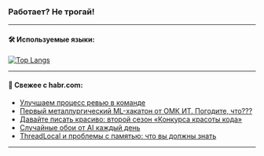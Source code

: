 ### Работает? Не трогай!

---
<!--
#### 🛠️ Technical stack:

![Java](https://img.shields.io/badge/Java-informational?logo=Oracle&style=flat&logoColor=white&color=FF4500)
![Kotlin](https://img.shields.io/badge/Kotlin-informational?logo=Kotlin&style=flat&logoColor=white&color=774D97)
![TS](https://img.shields.io/badge/TypeScript-informational?logo=typeScript&style=flat&logoColor=black&color=017acc)
![Python](https://img.shields.io/badge/Python-informational?logo=Python&style=flat&logoColor=black&color=ffdd54) <br>
![Spring](https://img.shields.io/badge/Spring-informational?logo=Spring&style=flat&logoColor=white&color=6DB33F) 
![SpringBoot](https://img.shields.io/badge/SpringBoot-informational?logo=SpringBoot&style=flat&logoColor=white&color=6DB33F)
![Nest](https://img.shields.io/badge/NestJS-informational?logo=NestJS&style=flat&logoColor=white&color=E0234E) 
![NodeJS](https://img.shields.io/badge/NodeJS-informational?logo=node.js&style=flat&logoColor=white&color=70A760)<br>
![PostgreSQL](https://img.shields.io/badge/PostgreSQL-informational?logo=PostgreSQL&style=flat&logoColor=white&color=DAA520)
![MongoDB](https://img.shields.io/badge/MongoDB-informational?logo=MongoDB&style=flat&logoColor=white&color=870000)
![Apache](https://img.shields.io/badge/Apache-informational?logo=apache&style=flat&logoColor=white&color=f74e28)

___ 
-->

#### 🛠️ Используемые языки:

[![Top Langs](https://github-readme-stats-u2qms2cxw-advtsettinggmailcoms-projects.vercel.app/api/top-langs/?username=zloylis&langs_count=10&hide_title=true&title_color=e6edf3&size_weight=0.5&count_weight=0.5&layout=compact&hide_progress=true&hide_border=true&theme=dracula)](https://github.com/zloylis)

<!---


####  :octocat:&nbsp;&nbsp; Статистика:

![GitHub stats](https://github-readme-stats-u2qms2cxw-advtsettinggmailcoms-projects.vercel.app/api?username=zloylis&show_icons=true&hide_border=true&theme=dracula&title_color=e6edf3&include_all_commits=true&count_private=true&hide_rank=false&hide_title=true&rank_icon=github)
-->
---

#### 💬 Свежее с habr.com:

<!-- BLOG-POST-LIST:START -->
- [Улучшаем процесс ревью в команде](https://habr.com/ru/articles/850488/?utm_source=habrahabr&utm_medium=rss&utm_campaign=850488)
- [Первый металлургический ML-хакатон от ОМК ИТ. Погодите, что???](https://habr.com/ru/companies/omk-it/articles/850434/?utm_source=habrahabr&utm_medium=rss&utm_campaign=850434)
- [Давайте писать красиво: второй сезон «Конкурса красоты кода»](https://habr.com/ru/companies/sberbank/articles/850402/?utm_source=habrahabr&utm_medium=rss&utm_campaign=850402)
- [Случайные обои от AI каждый день](https://habr.com/ru/articles/850440/?utm_source=habrahabr&utm_medium=rss&utm_campaign=850440)
- [ThreadLocal и проблемы с памятью: что вы должны знать](https://habr.com/ru/companies/otus/articles/849796/?utm_source=habrahabr&utm_medium=rss&utm_campaign=849796)
<!-- BLOG-POST-LIST:END -->

---
